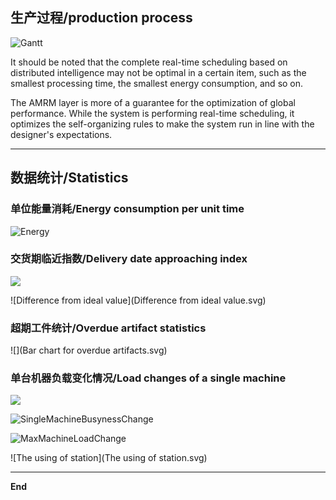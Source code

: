 



## 生产过程/production process

![Gantt](Gantt.svg)



It should be noted that the complete real-time scheduling based on distributed intelligence may not be optimal in a certain item, such as the smallest processing time, the smallest energy consumption, and so on.

The AMRM layer is more of a guarantee for the optimization of global performance. While the system is performing real-time scheduling, it optimizes the self-organizing rules to make the system run in line with the designer's expectations.

---------



## 数据统计/Statistics

### 单位能量消耗/Energy consumption per unit time

![Energy](Energy.svg)

### 交货期临近指数/Delivery date approaching index

![](NDI.svg)

![Difference from ideal value](Difference from ideal value.svg)

### 超期工件统计/Overdue artifact statistics
![](Bar chart for overdue artifacts.svg)



### 单台机器负载变化情况/Load changes of a single machine
![](SingleMachineLoadChange.svg)

![SingleMachineBusynessChange](SingleMachineBusynessChange.svg)

![MaxMachineLoadChange](MaxMachineLoadChange.svg)

![The using of station](The using of station.svg)



---



**End**

